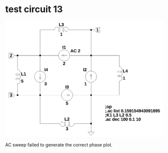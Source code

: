 # test circuit 13
<img src="test_13.png" width="600">  

AC sweep failed to generate the correct phase plot.    


